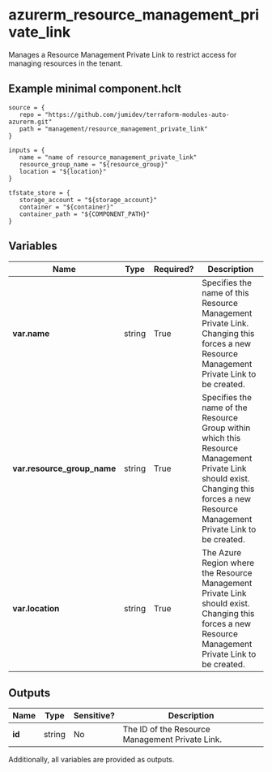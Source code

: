 # azurerm_resource_management_private_link

Manages a Resource Management Private Link to restrict access for managing resources in the tenant.

## Example minimal component.hclt

```hcl
source = {
   repo = "https://github.com/jumidev/terraform-modules-auto-azurerm.git" 
   path = "management/resource_management_private_link" 
}

inputs = {
   name = "name of resource_management_private_link" 
   resource_group_name = "${resource_group}" 
   location = "${location}" 
}

tfstate_store = {
   storage_account = "${storage_account}" 
   container = "${container}" 
   container_path = "${COMPONENT_PATH}" 
}

```

## Variables

| Name | Type | Required? |  Description |
| ---- | ---- | --------- |  ----------- |
| **var.name** | string | True | Specifies the name of this Resource Management Private Link. Changing this forces a new Resource Management Private Link to be created. | 
| **var.resource_group_name** | string | True | Specifies the name of the Resource Group within which this Resource Management Private Link should exist. Changing this forces a new Resource Management Private Link to be created. | 
| **var.location** | string | True | The Azure Region where the Resource Management Private Link should exist. Changing this forces a new Resource Management Private Link to be created. | 



## Outputs

| Name | Type | Sensitive? | Description |
| ---- | ---- | --------- | --------- |
| **id** | string | No  | The ID of the Resource Management Private Link. | 

Additionally, all variables are provided as outputs.
